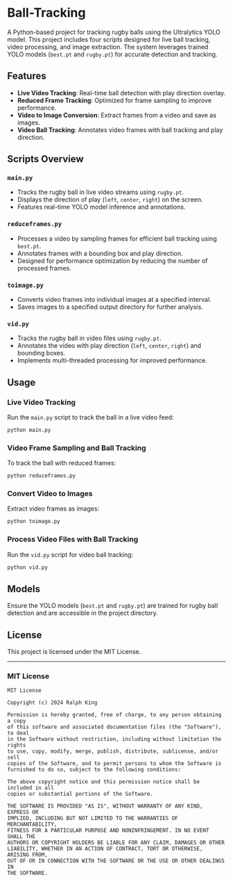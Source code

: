 # Ball-Tracking

A Python-based project for tracking rugby balls using the Ultralytics YOLO model. This project includes four scripts designed for live ball tracking, video processing, and image extraction. The system leverages trained YOLO models (`best.pt` and `rugby.pt`) for accurate detection and tracking.

## Features
- **Live Video Tracking**: Real-time ball detection with play direction overlay.
- **Reduced Frame Tracking**: Optimized for frame sampling to improve performance.
- **Video to Image Conversion**: Extract frames from a video and save as images.
- **Video Ball Tracking**: Annotates video frames with ball tracking and play direction.

## Scripts Overview

### `main.py`
- Tracks the rugby ball in live video streams using `rugby.pt`.
- Displays the direction of play (`left`, `center`, `right`) on the screen.
- Features real-time YOLO model inference and annotations.

### `reduceframes.py`
- Processes a video by sampling frames for efficient ball tracking using `best.pt`.
- Annotates frames with a bounding box and play direction.
- Designed for performance optimization by reducing the number of processed frames.

### `toimage.py`
- Converts video frames into individual images at a specified interval.
- Saves images to a specified output directory for further analysis.

### `vid.py`
- Tracks the rugby ball in video files using `rugby.pt`.
- Annotates the video with play direction (`left`, `center`, `right`) and bounding boxes.
- Implements multi-threaded processing for improved performance.

## Usage

### Live Video Tracking
Run the `main.py` script to track the ball in a live video feed:
```bash
python main.py
```

### Video Frame Sampling and Ball Tracking
To track the ball with reduced frames:
```bash
python reduceframes.py
```

### Convert Video to Images
Extract video frames as images:
```bash
python toimage.py
```

### Process Video Files with Ball Tracking
Run the `vid.py` script for video ball tracking:
```bash
python vid.py
```

## Models
Ensure the YOLO models (`best.pt` and `rugby.pt`) are trained for rugby ball detection and are accessible in the project directory.

## License

This project is licensed under the MIT License.

---

### MIT License
```
MIT License

Copyright (c) 2024 Ralph King

Permission is hereby granted, free of charge, to any person obtaining a copy
of this software and associated documentation files (the "Software"), to deal
in the Software without restriction, including without limitation the rights
to use, copy, modify, merge, publish, distribute, sublicense, and/or sell
copies of the Software, and to permit persons to whom the Software is
furnished to do so, subject to the following conditions:

The above copyright notice and this permission notice shall be included in all
copies or substantial portions of the Software.

THE SOFTWARE IS PROVIDED "AS IS", WITHOUT WARRANTY OF ANY KIND, EXPRESS OR
IMPLIED, INCLUDING BUT NOT LIMITED TO THE WARRANTIES OF MERCHANTABILITY,
FITNESS FOR A PARTICULAR PURPOSE AND NONINFRINGEMENT. IN NO EVENT SHALL THE
AUTHORS OR COPYRIGHT HOLDERS BE LIABLE FOR ANY CLAIM, DAMAGES OR OTHER
LIABILITY, WHETHER IN AN ACTION OF CONTRACT, TORT OR OTHERWISE, ARISING FROM,
OUT OF OR IN CONNECTION WITH THE SOFTWARE OR THE USE OR OTHER DEALINGS IN
THE SOFTWARE.
```
